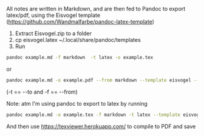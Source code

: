 All notes are written in Markdown, and are then fed to Pandoc to export latex/pdf, using the Eisvogel template (https://github.com/Wandmalfarbe/pandoc-latex-template)

1. Extract Eisvogel.zip to a folder
2. cp eisvogel.latex ~/.local/share/pandoc/templates
3. Run

```bash
pandoc example.md -f markdown  -t latex -o example.tex
```

or

```bash
pandoc example.md -o example.pdf --from markdown --template eisvogel --listings
```

(-t == --to and -f == --from)

Note: atm I'm using pandoc to export to latex by running

```bash
pandoc example.md -o example.tex -f markdown -t latex --template eisvogel --listings
```

And then use https://texviewer.herokuapp.com/ to compile to PDF and save
